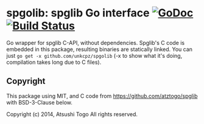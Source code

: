 # spgolib: spglib Go interface [![GoDoc](https://godoc.org/github.com/unkcpz/spgolib?status.svg)](https://godoc.org/github.com/unkcpz/spgolib)   [![Build Status](https://travis-ci.org/unkcpz/spgolib.svg)](https://travis-ci.org/unkcpz/spgolib)

Go wrapper for spglib C-API, without dependencies. Spglib's C code
is embedded in this package, resulting binaries are statically linked.
You can just `go get -x github.com/unkcpz/spgolib` (-x to show what it's doing, compilation takes long due to C files).

## Copyright

This package using MIT, and C code from https://github.com/atztogo/spglib with BSD-3-Clause below.

Copyright (c) 2014, Atsushi Togo
All rights reserved.
